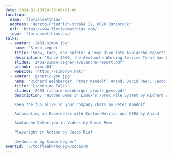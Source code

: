 ```yaml
---
date: 2024-01-18T18:30:00+01:00
location:
  name: 'florianmatthias'
  address: 'Herzog-Friedrich-Straße 22, 6020 Innsbruck'
  url: 'https://www.florianmatthias.com/'
  logo: 'florianmatthias.svg'
talks:
  - avatar: '2401-simon.jpg'
    name: 'Simon Legner'
    title: 'Snow, Code, and Safety: A Deep Dive into Avalanche.report'
    description: 'Since 1960, the Avalanche Warning Service Tyrol has been a crucial element in ensuring the safety of both winter sports enthusiasts and Alpine residents. Starting from December 2018, a joint bulletin has been published for the Euregio Tyrol–South-Tyrol–Trentino in seven languages. The entire software stack supporting this service is open source (FOSS) and undergoes continuous development on GitLab. This talk provides an in-depth look into the software powering the daily avalanche bulletin, along with the standards (EAWS, CAAML) and processes that operate behind the scenes.'
    slides: '2401-simon-legner-avalanche-report.pdf'
    github: 'simon04'
    website: 'https://simon04.net/'
  - avatar: 'generic-you.jpg'
    name: 'Richard Weinberger, Peter Kandolf, Anand, David Peer, Jacob Rief, Simon Legner'
    title: 'Lightning Talks'
    slides: '2401-richard-weinberger-procfs_gems.pdf'
    description: "Hidden Gems in Linux’s /proc File System by Richard Weinberger (slides available below)

    Keep the fun alive in your company chats by Peter Kandolf

    Autoscaling in Kubernetes with Custom Metrics and KEDA by Anand

    Avalanche Detection in Videos by David Peer

    Playwright in Action by Jacob Rief
    
    devdocs.io by Simon Legner"
eventId: '77tocfleahk4hcuepk7sqca5rm'
---
```

